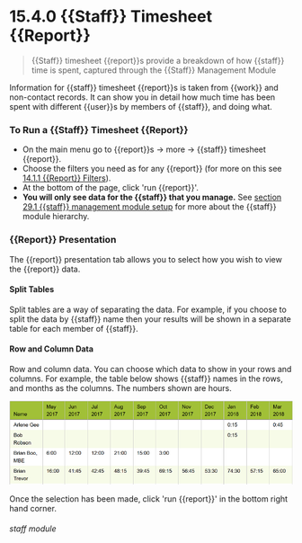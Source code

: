 # 15.4.0  <i class="fa fa-chart-line"></i>   {{Staff}} Timesheet {{Report}}

> {{Staff}} timesheet {{report}}s provide a breakdown of how {{staff}} time is spent, captured through the {{Staff}} Management Module



Information for {{staff}} timesheet {{report}}s is taken from {{work}} and non-contact records.  It can show you in detail how much time has been spent with different {{user}}s by members of {{staff}}, and doing what.

### To Run a {{Staff}} Timesheet {{Report}}

- On the main menu go to {{report}}s -> more -> {{staff}} timesheet {{report}}. 
- Choose the filters you need as for any {{report}} (for more on this see [14.1.1 {{Report}} Filters](/help/index/p/14.1.1)).
- At the bottom of the page, click 'run {{report}}'.
- **You will only see data for the {{staff}} that you manage.** See [section 29.1 {{staff}} management module setup](/help/index/p/29.1) for more about the {{staff}} module hierarchy.

### {{Report}} Presentation

The {{report}} presentation tab allows you to select how you wish to view the {{report}} data. 

#### Split Tables

Split tables are a way of separating the data. For example, if you choose to split the data by {{staff}} name then your results will be shown in a separate table for each member of {{staff}}.

#### Row and Column Data

Row and column data. You can choose which data to show in your rows and columns. For example, the table below shows {{staff}} names in the rows, and months as the columns. The numbers shown are hours. 

![{{Staff}} Management Module Results](14.4.0a.png)

Once the selection has been made, click 'run {{report}}' in the bottom right hand corner. 


###### staff module

